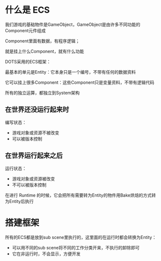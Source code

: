 # 什么是 ECS

我们游戏的基础物件是GameObject，GameObject是由许多不同功能的Component元件组成

Component里面有数据，有程序逻辑；

就是挂上什么Component，就有什么功能

DOTS采用的ECS框架：

最基本的单元是Entity：它本身只是一个编号，不带有任何的数据资料

它可以挂上很多Component：这些Component只是变量资料，不带有逻辑代码

所有的独立运算，都独立到System架构

## 在世界还没运行起来时

编写状态：
- 游戏对象或资源不被改变
- 可以被版本控制

## 在世界运行起来之后

运行状态：
- 游戏对象或资源被改变
- 不可以被版本控制

在进行 Runtime 的时候，它会把所有需要转为Entity的物件用Bake烘焙的方式转为Entity后执行

# 搭建框架

所有的ECS都是放到sub scene里执行的，这里面的在运行时都会转换为Entity：
- 可以用不同的sub scene将不同的工作分类开来，不执行的卸除即可
- 它在非运行时，不会显示，方便开发